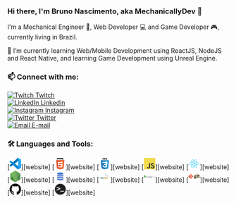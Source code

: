 ### Hi there, I'm Bruno Nascimento, aka MechanicallyDev 👋


I'm a Mechanical Engineer :wrench:, Web Developer 💻 and Game Developer 🎮, currently living in Brazil.

🌱 I’m currently learning Web/Mobile Development using ReactJS, NodeJS and React Native, and learning Game Development using Unreal Engine.


### 📫 Connect with me:

[<img alt="Twitch" width="22px" src="https://cdn.jsdelivr.net/npm/simple-icons@3.5.0/icons/twitch.svg" /> Twitch][twitch]<br />
[<img alt="LinkedIn" width="22px" src="https://cdn.jsdelivr.net/npm/simple-icons@v3/icons/linkedin.svg" /> Linkedin][linkedin]<br />
[<img alt="Instagram" width="22px" src="https://cdn.jsdelivr.net/npm/simple-icons@v3/icons/instagram.svg" /> Instagram][instagram]<br />
[<img alt="Twitter" width="22px" src="https://cdn.jsdelivr.net/npm/simple-icons@v3/icons/twitter.svg" /> Twitter][twitter]<br />
[<img alt="Email" width="22px" src="https://cdn.jsdelivr.net/npm/simple-icons@3.5.0/icons/microsoftoutlook.svg"/> E-mail][email]

### 🛠 Languages and Tools:

[<img alt="Visual Studio Code" width="26px" src="https://raw.githubusercontent.com/github/explore/80688e429a7d4ef2fca1e82350fe8e3517d3494d/topics/visual-studio-code/visual-studio-code.png" />][website]
[<img alt="HTML5" width="26px" src="https://raw.githubusercontent.com/github/explore/80688e429a7d4ef2fca1e82350fe8e3517d3494d/topics/html/html.png" />][website]
[<img alt="CSS3" width="26px" src="https://raw.githubusercontent.com/github/explore/80688e429a7d4ef2fca1e82350fe8e3517d3494d/topics/css/css.png" />][website]
[<img alt="JavaScript" width="26px" src="https://raw.githubusercontent.com/github/explore/80688e429a7d4ef2fca1e82350fe8e3517d3494d/topics/javascript/javascript.png" />][website]
[<img alt="React" width="26px" src="https://raw.githubusercontent.com/github/explore/80688e429a7d4ef2fca1e82350fe8e3517d3494d/topics/react/react.png" />][website]
[<img alt="Node.js" width="26px" src="https://raw.githubusercontent.com/github/explore/80688e429a7d4ef2fca1e82350fe8e3517d3494d/topics/nodejs/nodejs.png" />][website]
[<img alt="SQL" width="26px" src="https://raw.githubusercontent.com/github/explore/80688e429a7d4ef2fca1e82350fe8e3517d3494d/topics/sql/sql.png" />][website]
[<img alt="MySQL" width="26px" src="https://raw.githubusercontent.com/github/explore/80688e429a7d4ef2fca1e82350fe8e3517d3494d/topics/mysql/mysql.png" />][website]
[<img alt="MongoDB" width="26px" src="https://raw.githubusercontent.com/github/explore/80688e429a7d4ef2fca1e82350fe8e3517d3494d/topics/mongodb/mongodb.png" />][website]
[<img alt="Git" width="26px" src="https://raw.githubusercontent.com/github/explore/80688e429a7d4ef2fca1e82350fe8e3517d3494d/topics/git/git.png" />][website]
[<img alt="GitHub" width="26px" src="https://raw.githubusercontent.com/github/explore/78df643247d429f6cc873026c0622819ad797942/topics/github/github.png" />][website]
[<img alt="Terminal" width="26px" src="https://raw.githubusercontent.com/github/explore/80688e429a7d4ef2fca1e82350fe8e3517d3494d/topics/terminal/terminal.png" />][website]


[email]: mailto:brunonascimento.engmec@gmail.com
[twitter]: https://twitter.com/MechanicallyDev
[instagram]: https://www.instagram.com/mechanicallydev
[linkedin]: https://linkedin.com/in/mechanicallydev
[twitch]: https://www.twitch.tv/mechanicallydev
